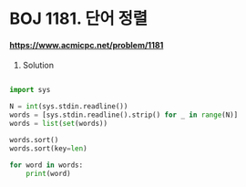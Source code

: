 # BOJ 1181. 단어 정렬
#### https://www.acmicpc.net/problem/1181

1. Solution
```python

import sys

N = int(sys.stdin.readline())
words = [sys.stdin.readline().strip() for _ in range(N)]
words = list(set(words))

words.sort()
words.sort(key=len)

for word in words:
    print(word)

```